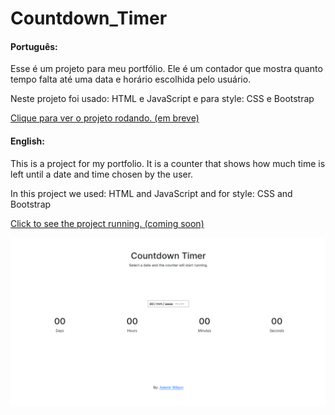 # Countdown_Timer

<h4>Português:</h4>
<p>Esse é um projeto para meu portfólio. Ele é um contador que mostra quanto tempo falta até uma data e horário escolhida pelo usuário.</p>
<p>Neste projeto foi usado: HTML e JavaScript e para style: CSS e Bootstrap</p>

[Clique para ver o projeto rodando. (em breve)]()

<h4>English:</h4>
<p>This is a project for my portfolio. It is a counter that shows how much time is left until a date and time chosen by the user.</p>
<p>In this project we used: HTML and JavaScript and for style: CSS and Bootstrap</p>

[Click to see the project running. (coming soon)]()

![site](./site.png)
